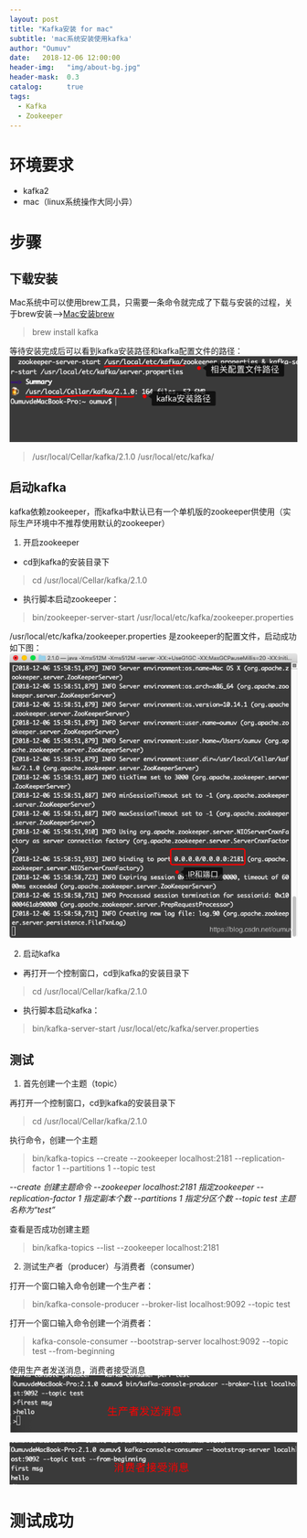 ```yaml
---
layout: post
title: "Kafka安装 for mac"
subtitle: 'mac系统安装使用kafka'
author: "Oumuv"
date:   2018-12-06 12:00:00
header-img:   "img/about-bg.jpg"
header-mask:  0.3
catalog:      true
tags:
  - Kafka
  - Zookeeper
---
```


# 环境要求
* kafka2
* mac（linux系统操作大同小异）

# 步骤

## 下载安装
Mac系统中可以使用brew工具，只需要一条命令就完成了下载与安装的过程，关于brew安装-->[Mac安装brew](https://blog.csdn.net/oumuv/article/details/84825188)

> brew install kafka

等待安装完成后可以看到kafka安装路径和kafka配置文件的路径：
![](https://raw.githubusercontent.com/Oumuv/oumuv.git.res/master/resources/img/2018/12/06/1.png)

> /usr/local/Cellar/kafka/2.1.0
> /usr/local/etc/kafka/
## 启动kafka
kafka依赖zookeeper，而kafka中默认已有一个单机版的zookeeper供使用（实际生产环境中不推荐使用默认的zookeeper）

 1. 开启zookeeper

* cd到kafka的安装目录下
> cd  /usr/local/Cellar/kafka/2.1.0

* 执行脚本启动zookeeper：
> bin/zookeeper-server-start /usr/local/etc/kafka/zookeeper.properties

/usr/local/etc/kafka/zookeeper.properties 是zookeeper的配置文件，启动成功如下图：
![](https://raw.githubusercontent.com/Oumuv/oumuv.git.res/master/resources/img/2018/12/06/2.png)

2. 启动kafka
* 再打开一个控制窗口，cd到kafka的安装目录下
> cd  /usr/local/Cellar/kafka/2.1.0
* 执行脚本启动kafka：
> bin/kafka-server-start /usr/local/etc/kafka/server.properties

## 测试
1. 首先创建一个主题（topic）

再打开一个控制窗口，cd到kafka的安装目录下
> cd  /usr/local/Cellar/kafka/2.1.0

执行命令，创建一个主题
> bin/kafka-topics --create --zookeeper localhost:2181 --replication-factor 1 --partitions 1 --topic test

*--create 创建主题命令
--zookeeper localhost:2181 指定zookeeper
--replication-factor 1 指定副本个数
--partitions 1 指定分区个数
--topic test 主题名称为“test”*

查看是否成功创建主题
> bin/kafka-topics --list --zookeeper localhost:2181

2. 测试生产者（producer）与消费者（consumer）

打开一个窗口输入命令创建一个生产者：
> bin/kafka-console-producer --broker-list localhost:9092 --topic test

打开一个窗口输入命令创建一个消费者：
> kafka-console-consumer --bootstrap-server localhost:9092 --topic test --from-beginning

使用生产者发送消息，消费者接受消息
![](https://raw.githubusercontent.com/Oumuv/oumuv.git.res/master/resources/img/2018/12/06/3.png)

![](https://raw.githubusercontent.com/Oumuv/oumuv.git.res/master/resources/img/2018/12/06/4.png)

# 测试成功